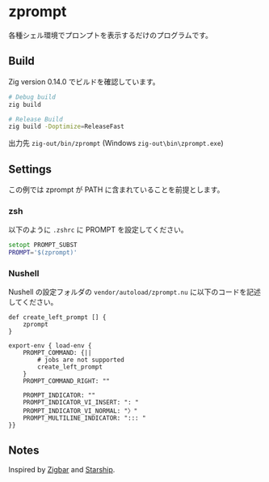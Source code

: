 # zprompt

各種シェル環境でプロンプトを表示するだけのプログラムです。

## Build

Zig version 0.14.0 でビルドを確認しています。

```bash
# Debug build
zig build

# Release Build
zig build -Doptimize=ReleaseFast
```

出力先 `zig-out/bin/zprompt` (Windows `zig-out\bin\zprompt.exe`)

## Settings

この例では zprompt が PATH に含まれていることを前提とします。 

### zsh

以下のように `.zshrc` に PROMPT を設定してください。

```zsh
setopt PROMPT_SUBST
PROMPT='$(zprompt)'
```

### Nushell

Nushell の設定フォルダの `vendor/autoload/zprompt.nu` に以下のコードを記述してください。

```nu
def create_left_prompt [] {
    zprompt
}

export-env { load-env {
    PROMPT_COMMAND: {||
        # jobs are not supported
        create_left_prompt
    }
    PROMPT_COMMAND_RIGHT: ""

    PROMPT_INDICATOR: ""
    PROMPT_INDICATOR_VI_INSERT: ": "
    PROMPT_INDICATOR_VI_NORMAL: "〉"
    PROMPT_MULTILINE_INDICATOR: "::: "
}}
```

## Notes

Inspired by [Zigbar](https://github.com/dbushell/zigbar) and [Starship](https://starship.rs/).
